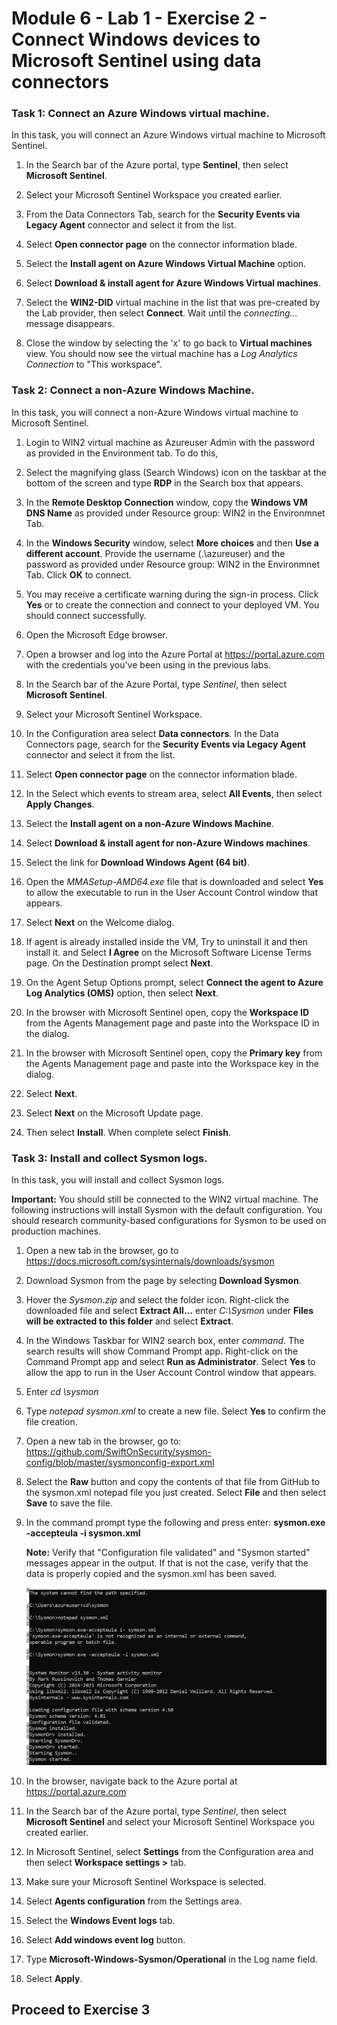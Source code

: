 # Module 6 - Lab 1 - Exercise 2 - Connect Windows devices to Microsoft Sentinel using data connectors
 
### Task 1: Connect an Azure Windows virtual machine.

In this task, you will connect an Azure Windows virtual machine to Microsoft Sentinel.

1. In the Search bar of the Azure portal, type **Sentinel**, then select **Microsoft Sentinel**.

1. Select your Microsoft Sentinel Workspace you created earlier.

1. From the Data Connectors Tab, search for the **Security Events via Legacy Agent** connector and select it from the list.

1. Select **Open connector page** on the connector information blade.

1. Select the **Install agent on Azure Windows Virtual Machine** option.

1. Select **Download & install agent for Azure Windows Virtual machines**.

1. Select the **WIN2-DID** virtual machine in the list that was pre-created by the Lab provider, then select **Connect**. Wait until the *connecting...* message disappears.

1. Close the window by selecting the 'x' to go back to **Virtual machines** view. You should now see the virtual machine has a *Log Analytics Connection* to "This workspace".

### Task 2: Connect a non-Azure Windows Machine.

In this task, you will connect a non-Azure Windows virtual machine to Microsoft Sentinel.

1. Login to WIN2 virtual machine as Azureuser Admin with the password as provided in the Environment tab. To do this,

1. Select the magnifying glass (Search Windows) icon on the taskbar at the bottom of the screen and type **RDP** in the Search box that appears.

1. In the **Remote Desktop Connection** window, copy the **Windows VM DNS Name** as provided under Resource group: WIN2 in the Environmnet Tab.

1. In the **Windows Security** window, select **More choices** and then **Use a different account**. Provide the username (.\azureuser) and the password as provided under Resource group: WIN2 in the Environmnet Tab. Click **OK** to connect.

1. You may receive a certificate warning during the sign-in process. Click **Yes** or to create the connection and connect to your deployed VM. You should connect successfully.

1. Open the Microsoft Edge browser.

1. Open a browser and log into the Azure Portal at https://portal.azure.com with the credentials you've been using in the previous labs.

1. In the Search bar of the Azure Portal, type *Sentinel*, then select **Microsoft Sentinel**.

1. Select your Microsoft Sentinel Workspace.

1. In the Configuration area select **Data connectors**. In the Data Connectors page, search for the **Security Events via Legacy Agent** connector and select it from the list.

1. Select **Open connector page** on the connector information blade.

1. In the Select which events to stream area, select **All Events**, then select **Apply Changes**.

1. Select the **Install agent on a non-Azure Windows Machine**.

1. Select **Download & install agent for non-Azure Windows machines**. 

1. Select the link for **Download Windows Agent (64 bit)**.

1. Open the *MMASetup-AMD64.exe* file that is downloaded and select **Yes** to allow the executable to run in the User Account Control window that appears.

1. Select **Next** on the Welcome dialog.

1. If agent is already installed inside the VM, Try to uninstall it and then install it. and  Select **I Agree** on the Microsoft Software License Terms page.  On the Destination prompt select **Next**.

1. On the Agent Setup Options prompt, select **Connect the agent to Azure Log Analytics (OMS)** option, then select **Next**.

1. In the browser with Microsoft Sentinel open, copy the **Workspace ID** from the Agents Management page and paste into the Workspace ID in the dialog. 

1. In the browser with Microsoft Sentinel open, copy the **Primary key** from the Agents Management page and paste into the Workspace key in the dialog. 

1. Select **Next**.

1. Select **Next** on the Microsoft Update page.

1. Then select **Install**.  When complete select **Finish**.


### Task 3: Install and collect Sysmon logs.

In this task, you will install and collect Sysmon logs.

   **Important:** You should still be connected to the WIN2 virtual machine. The following instructions will install Sysmon with the default configuration. You should research community-based configurations for Sysmon to be used on production machines.

1. Open a new tab in the browser, go to https://docs.microsoft.com/sysinternals/downloads/sysmon

1. Download Sysmon from the page by selecting **Download Sysmon**.

1. Hover the *Sysmon.zip* and select the folder icon. Right-click the downloaded file and select **Extract All...** enter *C:\Sysmon* under **Files will be extracted to this folder** and select **Extract**. 

1. In the Windows Taskbar for WIN2 search box, enter *command*.  The search results will show Command Prompt app.  Right-click on the Command Prompt app and select **Run as Administrator**.  Select **Yes** to allow the app to run in the User Account Control window that appears.

1. Enter *cd \sysmon*

1. Type *notepad sysmon.xml* to create a new file. Select **Yes** to confirm the file creation.

1. Open a new tab in the browser, go to: https://github.com/SwiftOnSecurity/sysmon-config/blob/master/sysmonconfig-export.xml

1. Select the **Raw** button and copy the contents of that file from GitHub to the sysmon.xml notepad file you just created. Select **File** and then select **Save** to save the file.

1. In the command prompt type the following and press enter:
    **sysmon.exe -accepteula -i sysmon.xml**

    **Note:**  Verify that "Configuration file validated" and "Sysmon started" messages appear in the output. If that is not the case, verify that the data is properly copied and the sysmon.xml has been saved.

    ![](../Media/s2.png)

1. In the browser, navigate back to the Azure portal at https://portal.azure.com 

1. In the Search bar of the Azure portal, type *Sentinel*, then select **Microsoft Sentinel** and select your Microsoft Sentinel Workspace you created earlier.

1. In Microsoft Sentinel, select **Settings** from the Configuration area and then select **Workspace settings >** tab.

1. Make sure your Microsoft Sentinel Workspace is selected.

1. Select **Agents configuration** from the Settings area.

1. Select the **Windows Event logs** tab.

1. Select **Add windows event log** button.

1. Type **Microsoft-Windows-Sysmon/Operational** in the Log name field.

1. Select **Apply**.

## Proceed to Exercise 3
